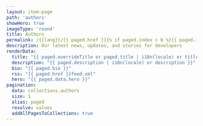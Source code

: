 ```yaml
---
layout: item-page
path: 'authors'
showHero: true
imageType: 'round'
title: Authors
permalink: /{{lang}}/{{ paged.href }}{% if paged.index > 0 %}{{ paged.index + 1 }}/{% endif %}index.html
description: Our latest news, updates, and stories for developers
renderData:
  title: "{{ paged.overrideTitle or paged.title | i18n(locale) or title }}"
  description: "{{ paged.description | i18n(locale) or description }}"
  bio: "{{ paged.bio }}"
  rss: "{{ paged.href }}feed.xml"
  hero: "{{ paged.data.hero }}"
pagination:
  data: collections.authors
  size: 1
  alias: paged
  resolve: values
  addAllPagesToCollections: true
---
```

